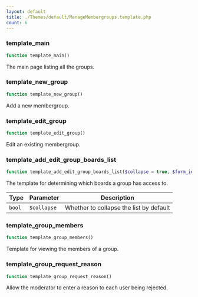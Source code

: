 ```yaml
---
layout: default
title: ./Themes/default/ManageMembergroups.template.php
count: 6
---
```


### template_main

```php
function template_main()
```
The main page listing all the groups.



### template_new_group

```php
function template_new_group()
```
Add a new membergroup.



### template_edit_group

```php
function template_edit_group()
```
Edit an existing membergroup.



### template_add_edit_group_boards_list

```php
function template_add_edit_group_boards_list($collapse = true, $form_id = 'new_group')
```
The template for determining which boards a group has access to.



Type|Parameter|Description
---|---|---
`bool`|`$collapse`|Whether to collapse the list by default

### template_group_members

```php
function template_group_members()
```
Template for viewing the members of a group.



### template_group_request_reason

```php
function template_group_request_reason()
```
Allow the moderator to enter a reason to each user being rejected.



